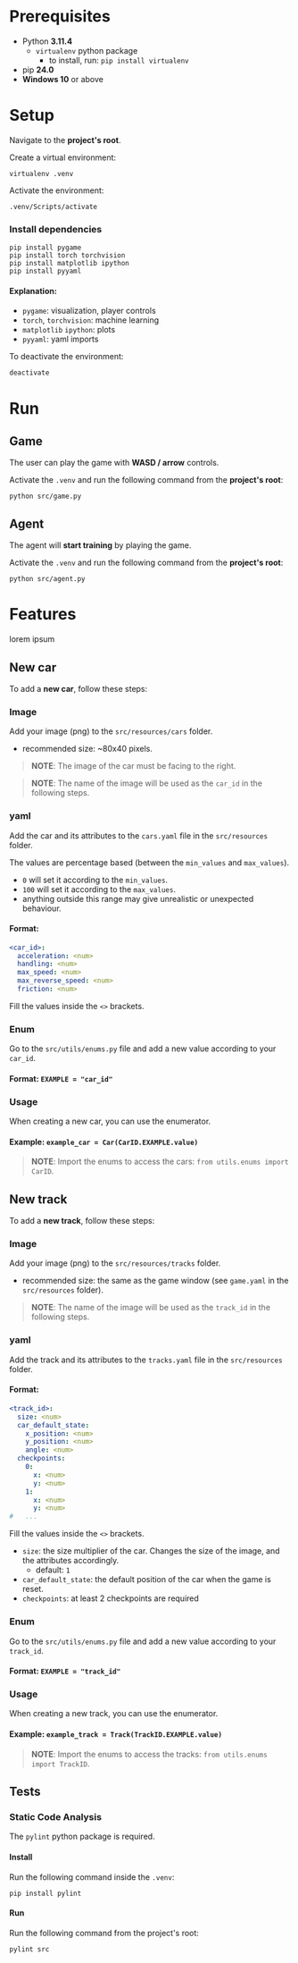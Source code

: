 # Prerequisites

* Python **3.11.4**
    * `virtualenv` python package
        * to install, run: `pip install virtualenv`
* pip **24.0**
* **Windows 10** or above

# Setup

Navigate to the **project's root**.

Create a virtual environment:

```shell
virtualenv .venv
```

Activate the environment:

```shell
.venv/Scripts/activate
```

### Install dependencies

```shell
pip install pygame
pip install torch torchvision
pip install matplotlib ipython
pip install pyyaml
```

#### Explanation:

* `pygame`: visualization, player controls
* `torch`, `torchvision`: machine learning
* `matplotlib` `ipython`: plots
* `pyyaml`: yaml imports

To deactivate the environment:

```shell
deactivate
```

# Run

## Game

The user can play the game with **WASD / arrow** controls.

Activate the `.venv` and run the following command from the **project's root**:

```shell
python src/game.py
```

## Agent

The agent will **start training** by playing the game.

Activate the `.venv` and run the following command from the **project's root**:

```shell
python src/agent.py
```

# Features

lorem ipsum

## New car

To add a **new car**, follow these steps:

### Image

Add your image (png) to the `src/resources/cars` folder.

* recommended size: ~80x40 pixels.

> **NOTE**: The image of the car must be facing to the right.

> **NOTE**: The name of the image will be used as the `car_id` in the following steps.

### yaml

Add the car and its attributes to the `cars.yaml` file in the `src/resources` folder.

The values are percentage based (between the `min_values` and `max_values`).

* `0` will set it according to the `min_values`.
* `100` will set it according to the `max_values`.
* anything outside this range may give unrealistic or unexpected behaviour.

#### Format:

```yaml
<car_id>:
  acceleration: <num>
  handling: <num>
  max_speed: <num>
  max_reverse_speed: <num>
  friction: <num>
```

Fill the values inside the `<>` brackets.

### Enum

Go to the `src/utils/enums.py` file and add a new value according to your `car_id`.

#### Format: `EXAMPLE = "car_id"`

### Usage

When creating a new car, you can use the enumerator.

#### Example: `example_car = Car(CarID.EXAMPLE.value)`

> **NOTE**: Import the enums to access the cars: `from utils.enums import CarID`.

## New track

To add a **new track**, follow these steps:

### Image

Add your image (png) to the `src/resources/tracks` folder.

* recommended size: the same as the game window (see `game.yaml` in the `src/resources` folder).

> **NOTE**: The name of the image will be used as the `track_id` in the following steps.

### yaml

Add the track and its attributes to the `tracks.yaml` file in the `src/resources` folder.

#### Format:

```yaml
<track_id>:
  size: <num>
  car_default_state:
    x_position: <num>
    y_position: <num>
    angle: <num>
  checkpoints:
    0:
      x: <num>
      y: <num>
    1:
      x: <num>
      y: <num>
#   ...
```

Fill the values inside the `<>` brackets.

* `size`: the size multiplier of the car. Changes the size of the image, and the attributes accordingly.
    * default: `1`
* `car_default_state`: the default position of the car when the game is reset.
* `checkpoints`: at least 2 checkpoints are required

### Enum

Go to the `src/utils/enums.py` file and add a new value according to your `track_id`.

#### Format: `EXAMPLE = "track_id"`

### Usage

When creating a new track, you can use the enumerator.

#### Example: `example_track = Track(TrackID.EXAMPLE.value)`

> **NOTE**: Import the enums to access the tracks: `from utils.enums import TrackID`.

## Tests

### Static Code Analysis

The `pylint` python package is required.

#### Install

Run the following command inside the `.venv`:

```shell
pip install pylint
```

#### Run

Run the following command from the project's root:

```shell
pylint src
```
